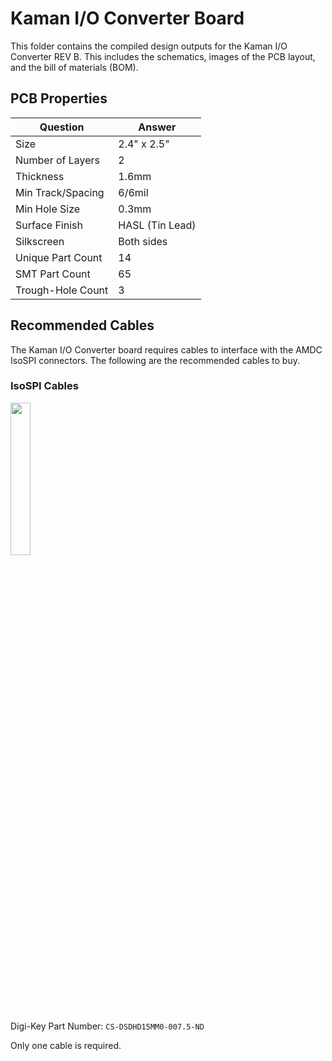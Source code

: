 # Kaman I/O Converter Board

This folder contains the compiled design outputs for the Kaman I/O Converter REV B. This includes the schematics, images of the PCB layout, and the bill of materials (BOM).

## PCB Properties
| Question          | Answer        |
|-------------------|---------------|
| Size              | 2.4" x 2.5"   |
| Number of Layers  | 2               |
| Thickness         | 1.6mm            |
| Min Track/Spacing | 6/6mil          |
| Min Hole Size     | 0.3mm           |
| Surface Finish    | HASL (Tin Lead) |
| Silkscreen        | Both sides      |
| Unique Part Count | 14            |
| SMT Part Count    | 65            |
| Trough-Hole Count | 3            |

## Recommended Cables

The Kaman I/O Converter board requires cables to interface with the AMDC IsoSPI connectors. The following are the recommended cables to buy.

### IsoSPI Cables

<img src="https://media.digikey.com/Photos/Amphenol%20Photos/MFG_CS-DSDHD15MM0.jpg" width="25%" />

Digi-Key Part Number: `CS-DSDHD15MM0-007.5-ND`

Only one cable is required.
